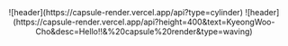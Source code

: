 <div align="center">
  ![header](https://capsule-render.vercel.app/api?type=cylinder)
  ![header](https://capsule-render.vercel.app/api?height=400&text=KyeongWoo-Cho&desc=Hello!!&%20capsule%20render&type=waving)
</div>


<!--
**minseok1217/minseok1217** is a ✨ _special_ ✨ repository because its `README.md` (this file) appears on your GitHub profile.

Here are some ideas to get you started:

- 🔭 I’m currently working on ...
- 🌱 I’m currently learning ...
- 👯 I’m looking to collaborate on ...
- 🤔 I’m looking for help with ...
- 💬 Ask me about ...
- 📫 How to reach me: ...
- 😄 Pronouns: ...
- ⚡ Fun fact: ...
-->
